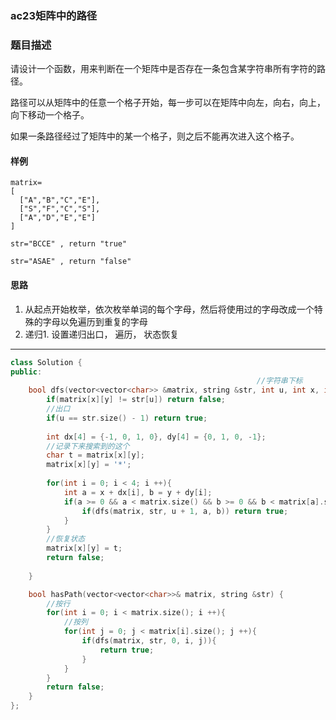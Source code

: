 ### ac23矩阵中的路径

### 题目描述
请设计一个函数，用来判断在一个矩阵中是否存在一条包含某字符串所有字符的路径。

路径可以从矩阵中的任意一个格子开始，每一步可以在矩阵中向左，向右，向上，向下移动一个格子。

如果一条路径经过了矩阵中的某一个格子，则之后不能再次进入这个格子。

#### 样例

```
matrix=
[
  ["A","B","C","E"],
  ["S","F","C","S"],
  ["A","D","E","E"]
]

str="BCCE" , return "true" 

str="ASAE" , return "false"
```
#### 思路
1. 从起点开始枚举，依次枚举单词的每个字母，然后将使用过的字母改成一个特殊的字母以免遍历到重复的字母
2. 递归1. 设置递归出口， 遍历， 状态恢复

----------

```c++
class Solution {
public:
                                                       //字符串下标
    bool dfs(vector<vector<char>> &matrix, string &str, int u, int x, int y){
        if(matrix[x][y] != str[u]) return false;
        //出口
        if(u == str.size() - 1) return true;
        
        int dx[4] = {-1, 0, 1, 0}, dy[4] = {0, 1, 0, -1};
        //记录下来搜索到的这个
        char t = matrix[x][y];
        matrix[x][y] = '*';
        
        for(int i = 0; i < 4; i ++){
            int a = x + dx[i], b = y + dy[i];
            if(a >= 0 && a < matrix.size() && b >= 0 && b < matrix[a].size()){
                if(dfs(matrix, str, u + 1, a, b)) return true;
            }
        }
        //恢复状态
        matrix[x][y] = t;
        return false;
        
    }

    bool hasPath(vector<vector<char>>& matrix, string &str) {
        //按行
        for(int i = 0; i < matrix.size(); i ++){
            //按列
            for(int j = 0; j < matrix[i].size(); j ++){
                if(dfs(matrix, str, 0, i, j)){
                    return true;
                }
            }
        }
        return false;
    }
};
```